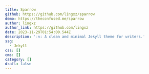 ```yaml
---
title: Sparrow
github: https://github.com/lingxz/sparrow
demo: https://theconfused.me/sparrow
author: lingxz
author_link: https://github.com/lingxz
date: 2023-11-29T01:54:00.544Z
description: ':v: A clean and minimal Jekyll theme for writers.'
ssg:
  - Jekyll
css: []
cms: []
category: []
draft: false
---
```

